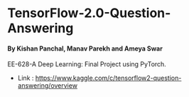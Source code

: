  # TensorFlow-2.0-Question-Answering

 #### By Kishan Panchal, Manav Parekh and Ameya Swar
 EE-628-A Deep Learning: Final Project using PyTorch.

* Link : https://www.kaggle.com/c/tensorflow2-question-answering/overview

